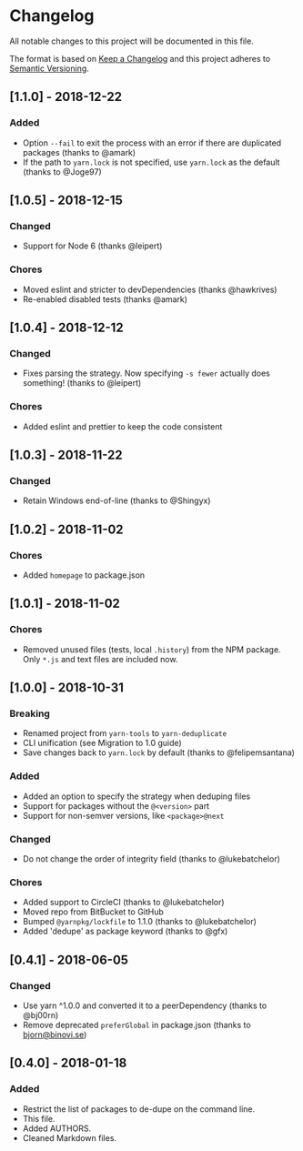 # Changelog

All notable changes to this project will be documented in this file.

The format is based on [Keep a Changelog](http://keepachangelog.com/en/1.0.0/)
and this project adheres to [Semantic Versioning](http://semver.org/spec/v2.0.0.html).

## [1.1.0] - 2018-12-22

### Added

- Option `--fail` to exit the process with an error if there are duplicated packages (thanks to @amark)
- If the path to `yarn.lock` is not specified, use `yarn.lock` as the default (thanks to @Joge97)

## [1.0.5] - 2018-12-15

### Changed

- Support for Node 6 (thanks @leipert)

### Chores

 - Moved eslint and stricter to devDependencies (thanks @hawkrives)
 - Re-enabled disabled tests (thanks @amark)

## [1.0.4] - 2018-12-12

### Changed

- Fixes parsing the strategy. Now specifying `-s fewer` actually does something! (thanks to @leipert)

### Chores

- Added eslint and prettier to keep the code consistent

## [1.0.3] - 2018-11-22

### Changed

- Retain Windows end-of-line (thanks to @Shingyx)

## [1.0.2] - 2018-11-02

### Chores

- Added `homepage` to package.json

## [1.0.1] - 2018-11-02

### Chores

- Removed unused files (tests, local `.history`) from the NPM package. Only `*.js` and
  text files are included now.

## [1.0.0] - 2018-10-31

### Breaking

- Renamed project from `yarn-tools` to `yarn-deduplicate`
- CLI unification (see Migration to 1.0 guide)
- Save changes back to `yarn.lock` by default (thanks to @felipemsantana)

### Added

- Added an option to specify the strategy when deduping files
- Support for packages without the `@<version>` part
- Support for non-semver versions, like `<package>@next`

### Changed

- Do not change the order of integrity field (thanks to @lukebatchelor)

### Chores

- Added support to CircleCI (thanks to @lukebatchelor)
- Moved repo from BitBucket to GitHub
- Bumped `@yarnpkg/lockfile` to 1.1.0 (thanks to @lukebatchelor)
- Added 'dedupe' as package keyword (thanks to @gfx)

## [0.4.1] - 2018-06-05

### Changed

- Use yarn ^1.0.0 and converted it to a peerDependency (thanks to @bj00rn)
- Remove deprecated `preferGlobal` in package.json (thanks to bjorn@binovi.se)

## [0.4.0] - 2018-01-18

### Added

- Restrict the list of packages to de-dupe on the command line.
- This file.
- Added AUTHORS.
- Cleaned Markdown files.

